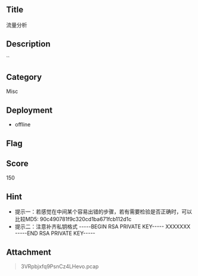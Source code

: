 ## Title
流量分析

## Description

``
## Category

Misc

## Deployment

- offline

## Flag

## Score 

150
## Hint

* 提示一：若感觉在中间某个容易出错的步骤，若有需要检验是否正确时，可以比较MD5: 90c490781f9c320cd1ba671fcb112d1c
* 提示二：注意补齐私钥格式
-----BEGIN RSA PRIVATE KEY-----
XXXXXXX
-----END RSA PRIVATE KEY-----

## Attachment

>3VRpbjxfq9PsnCz4LHevo.pcap